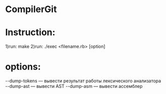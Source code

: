 # CompilerGit
# Instruction:
1)run: make
2)run: ./exec <filename.rb> [option]
# options:
  --dump-tokens — вывести результат работы лексического анализатора
  --dump-ast — вывести AST
  --dump-asm — вывести ассемблер
